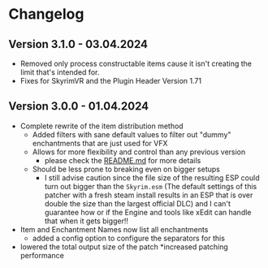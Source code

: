 ﻿# Changelog

## Version 3.1.0 - 03.04.2024
* Removed only process constructable items cause it isn't creating the limit that's intended for.
* Fixes for SkyrimVR and the Plugin Header Version 1.71

## Version 3.0.0 - 01.04.2024
* Complete rewrite of the item distribution method
  * Added filters with sane default values to filter out "dummy" enchantments that are just used for VFX
  * Allows for more flexibility and control than any previous version
    * please check the [README.md](README.md) for more details
  * Should be less prone to breaking even on bigger setups
    * I still advise caution since the file size of the resulting ESP could turn out bigger than 
      the `Skyrim.esm` (The default settings of this patcher with a fresh steam install results 
      in an ESP that is over double the size than the largest official DLC) and I can't guarantee how
      or if the Engine and tools like xEdit can handle that when it gets bigger!!
* Item and Enchantment Names now list all enchantments
  * added a config option to configure the separators for this
* lowered the total output size of the patch
*increased patching performance
